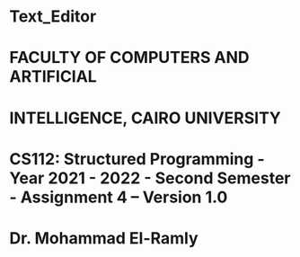 # Text_Editor
# FACULTY OF COMPUTERS AND ARTIFICIAL 
# INTELLIGENCE, CAIRO UNIVERSITY
# CS112: Structured Programming - Year 2021 - 2022 - Second Semester - Assignment 4 – Version 1.0
# Dr. Mohammad El-Ramly
